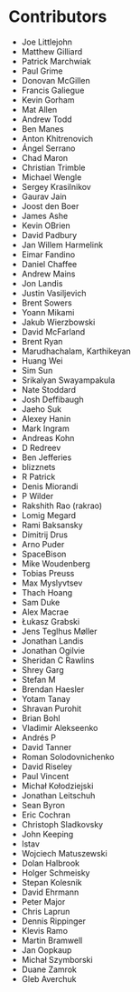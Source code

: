 # Contributors
* Joe Littlejohn
* Matthew Gilliard
* Patrick Marchwiak
* Paul Grime
* Donovan McGillen
* Francis Galiegue
* Kevin Gorham
* Mat Allen
* Andrew Todd
* Ben Manes
* Anton Khitrenovich
* Ángel Serrano
* Chad Maron
* Christian Trimble
* Michael Wengle
* Sergey Krasilnikov
* Gaurav Jain
* Joost den Boer
* James Ashe
* Kevin OBrien
* David Padbury
* Jan Willem Harmelink
* Eimar Fandino
* Daniel Chaffee
* Andrew Mains
* Jon Landis
* Justin Vasiljevich
* Brent Sowers
* Yoann Mikami
* Jakub Wierzbowski
* David McFarland
* Brent Ryan
* Marudhachalam, Karthikeyan
* Huang Wei
* Sim Sun
* Srikalyan Swayampakula
* Nate Stoddard
* Josh Deffibaugh
* Jaeho Suk
* Alexey Hanin
* Mark Ingram
* Andreas Kohn
* D Redreev
* Ben Jefferies
* blizznets
* R Patrick
* Denis Miorandi
* P Wilder
* Rakshith Rao (rakrao)
* Lomig Megard
* Rami Baksansky
* Dimitrij Drus
* Arno Puder
* SpaceBison
* Mike Woudenberg
* Tobias Preuss
* Max Myslyvtsev
* Thach Hoang
* Sam Duke
* Alex Macrae
* Łukasz Grabski
* Jens Teglhus Møller
* Jonathan Landis
* Jonathan Ogilvie
* Sheridan C Rawlins
* Shrey Garg
* Stefan M
* Brendan Haesler
* Yotam Tanay
* Shravan Purohit
* Brian Bohl
* Vladimir Alekseenko
* Andrés P
* David Tanner
* Roman Solodovnichenko
* David Riseley
* Paul Vincent
* Michał Kołodziejski
* Jonathan Leitschuh
* Sean Byron
* Eric Cochran
* Christoph Sladkovsky
* John Keeping
* lstav
* Wojciech Matuszewski
* Dolan Halbrook
* Holger Schmeisky
* Stepan Kolesnik
* David Ehrmann
* Peter Major
* Chris Laprun
* Dennis Rippinger
* Klevis Ramo
* Martin Bramwell
* Jan Oopkaup
* Michał Szymborski
* Duane Zamrok
* Gleb Averchuk
